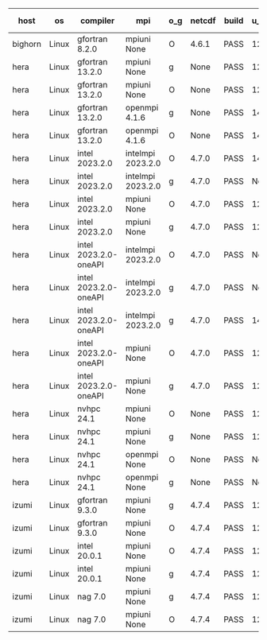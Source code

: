 

| host     | os       | compiler                              | mpi                      | o_g        | netcdf        | build       | u_pass          | u_fail          | s_pass            | s_fail            | e_pass             | e_fail             | nuopc_pass       | nuopc_fail       | artifacts link          |
|----------|----------|---------------------------------------|--------------------------|------------|---------------|-------------|-----------------|-----------------|-------------------|-------------------|--------------------|--------------------|------------------|------------------|-------------------------|
| bighorn | Linux | gfortran 8.2.0 | mpiuni None  | O | 4.6.1  | PASS | 12564 | 0 | 9 | 0 | 43 | 0 | None | None | <a href="https://github.com/esmf-org/esmf-test-artifacts/tree/9be536cbc70baa915865ca005b2854e54b0aa689/develop/gfortran/8.2.0/O/mpiuni/None" target="_blank">9be536c</a> | 
| hera | Linux | gfortran 13.2.0 | mpiuni None  | g | None  | PASS | 12564 | 0 | 9 | 0 | 43 | 0 | None | None | <a href="https://github.com/esmf-org/esmf-test-artifacts/tree/4934fa361ab9c58ea25789a7f3abe4acc9dfbb8b/develop/gfortran/13.2.0/g/mpiuni/None" target="_blank">4934fa3</a> | 
| hera | Linux | gfortran 13.2.0 | mpiuni None  | O | None  | PASS | 12564 | 0 | 9 | 0 | 43 | 0 | None | None | <a href="https://github.com/esmf-org/esmf-test-artifacts/tree/783ae5630710dfdcd2c85f1145373894e58214f8/develop/gfortran/13.2.0/O/mpiuni/None" target="_blank">783ae56</a> | 
| hera | Linux | gfortran 13.2.0 | openmpi 4.1.6  | g | None  | PASS | 14235 | 0 | 51 | 0 | 81 | 0 | 57 | 0 | <a href="https://github.com/esmf-org/esmf-test-artifacts/tree/507e178540e8f32c985fd6257aac438103bd4624/develop/gfortran/13.2.0/g/openmpi/4.1.6" target="_blank">507e178</a> | 
| hera | Linux | gfortran 13.2.0 | openmpi 4.1.6  | O | None  | PASS | 14235 | 0 | 51 | 0 | 81 | 0 | 57 | 0 | <a href="https://github.com/esmf-org/esmf-test-artifacts/tree/0d2f4be2927b66a30412e59f59d15c377b2dfbd6/develop/gfortran/13.2.0/O/openmpi/4.1.6" target="_blank">0d2f4be</a> | 
| hera | Linux | intel 2023.2.0 | intelmpi 2023.2.0  | O | 4.7.0  | PASS | 14235 | 0 | 51 | 0 | 81 | 0 | 57 | 0 | <a href="https://github.com/esmf-org/esmf-test-artifacts/tree/45fff8a9b20e780827a4c25fe670eb5dba0a589f/develop/intel/2023.2.0/O/intelmpi/2023.2.0" target="_blank">45fff8a</a> | 
| hera | Linux | intel 2023.2.0 | intelmpi 2023.2.0  | g | 4.7.0  | PASS | None | None | None | None | None | None | None | None | <a href="https://github.com/esmf-org/esmf-test-artifacts/tree/cf4147a7e19fb5347c26920759893e61846c4712/develop/intel/2023.2.0/g/intelmpi/2023.2.0" target="_blank">cf4147a</a> | 
| hera | Linux | intel 2023.2.0 | mpiuni None  | O | 4.7.0  | PASS | 12564 | 0 | 9 | 0 | 43 | 0 | None | None | <a href="https://github.com/esmf-org/esmf-test-artifacts/tree/226bdae1a831f5d7afa9ec23789458af369c6eb9/develop/intel/2023.2.0/O/mpiuni/None" target="_blank">226bdae</a> | 
| hera | Linux | intel 2023.2.0 | mpiuni None  | g | 4.7.0  | PASS | 12564 | 0 | 9 | 0 | 43 | 0 | None | None | <a href="https://github.com/esmf-org/esmf-test-artifacts/tree/bea15219f592a77a855708079f00eca19baa058d/develop/intel/2023.2.0/g/mpiuni/None" target="_blank">bea1521</a> | 
| hera | Linux | intel 2023.2.0-oneAPI | intelmpi 2023.2.0  | O | 4.7.0  | PASS | None | None | None | None | None | None | None | None | <a href="https://github.com/esmf-org/esmf-test-artifacts/tree/28eb637c21f74b79635ee559d47a7182123a90c9/develop/intel/2023.2.0-oneAPI/O/intelmpi/2023.2.0" target="_blank">28eb637</a> | 
| hera | Linux | intel 2023.2.0-oneAPI | intelmpi 2023.2.0  | g | 4.7.0  | PASS | None | None | None | None | None | None | None | None | <a href="https://github.com/esmf-org/esmf-test-artifacts/tree/ea794fb2fd4902f82b23ef91fd091710fb97cd69/develop/intel/2023.2.0-oneAPI/g/intelmpi/2023.2.0" target="_blank">ea794fb</a> | 
| hera | Linux | intel 2023.2.0-oneAPI | intelmpi 2023.2.0  | g | 4.7.0  | PASS | 14235 | 0 | 51 | 0 | 81 | 0 | 57 | 0 | <a href="https://github.com/esmf-org/esmf-test-artifacts/tree/ea794fb2fd4902f82b23ef91fd091710fb97cd69/release_8.9.0/intel/2023.2.0-oneAPI/g/intelmpi/2023.2.0" target="_blank">ea794fb</a> | 
| hera | Linux | intel 2023.2.0-oneAPI | mpiuni None  | O | 4.7.0  | PASS | 12564 | 0 | 9 | 0 | 43 | 0 | None | None | <a href="https://github.com/esmf-org/esmf-test-artifacts/tree/538ff01c487783b95023d3bc9171d59fd9d443eb/develop/intel/2023.2.0-oneAPI/O/mpiuni/None" target="_blank">538ff01</a> | 
| hera | Linux | intel 2023.2.0-oneAPI | mpiuni None  | g | 4.7.0  | PASS | 12564 | 0 | 9 | 0 | 43 | 0 | None | None | <a href="https://github.com/esmf-org/esmf-test-artifacts/tree/29c787ee6bf1e45a68cfafb4f6c77b16d93903b7/develop/intel/2023.2.0-oneAPI/g/mpiuni/None" target="_blank">29c787e</a> | 
| hera | Linux | nvhpc 24.1 | mpiuni None  | O | None  | PASS | 12564 | 0 | 9 | 0 | 43 | 0 | None | None | <a href="https://github.com/esmf-org/esmf-test-artifacts/tree/9762f132a347a636f2c29101b3f804282be4040f/develop/nvhpc/24.1/O/mpiuni/None" target="_blank">9762f13</a> | 
| hera | Linux | nvhpc 24.1 | mpiuni None  | g | None  | PASS | 12564 | 0 | 9 | 0 | 43 | 0 | None | None | <a href="https://github.com/esmf-org/esmf-test-artifacts/tree/ae991d9f32ab0bf0adda1e9f0f3faf87396ece6c/develop/nvhpc/24.1/g/mpiuni/None" target="_blank">ae991d9</a> | 
| hera | Linux | nvhpc 24.1 | openmpi None  | O | None  | PASS | None | None | None | None | None | None | None | None | <a href="https://github.com/esmf-org/esmf-test-artifacts/tree/8b2b45bc7fdeb8e635c3801a038bc34d24fc2e8a/develop/nvhpc/24.1/O/openmpi/None" target="_blank">8b2b45b</a> | 
| hera | Linux | nvhpc 24.1 | openmpi None  | g | None  | PASS | None | None | None | None | None | None | None | None | <a href="https://github.com/esmf-org/esmf-test-artifacts/tree/6a61fc7944560bbb52634cb9300d980e0d26996f/develop/nvhpc/24.1/g/openmpi/None" target="_blank">6a61fc7</a> | 
| izumi | Linux | gfortran 9.3.0 | mpiuni None  | g | 4.7.4  | PASS | 12564 | 0 | 9 | 0 | 43 | 0 | None | None | <a href="https://github.com/esmf-org/esmf-test-artifacts/tree/37624e0d1d01eb69c81f952bf70b0865641dcb12/develop/gfortran/9.3.0/g/mpiuni/None" target="_blank">37624e0</a> | 
| izumi | Linux | gfortran 9.3.0 | mpiuni None  | O | 4.7.4  | PASS | 12564 | 0 | 9 | 0 | 43 | 0 | None | None | <a href="https://github.com/esmf-org/esmf-test-artifacts/tree/b89c0b3c0933d26ca4682753ac69d313e45f6ca9/develop/gfortran/9.3.0/O/mpiuni/None" target="_blank">b89c0b3</a> | 
| izumi | Linux | intel 20.0.1 | mpiuni None  | O | 4.7.4  | PASS | 12564 | 0 | 9 | 0 | 43 | 0 | None | None | <a href="https://github.com/esmf-org/esmf-test-artifacts/tree/14b7c0414e6abfbda68b82bdbb235b134b474fc0/develop/intel/20.0.1/O/mpiuni/None" target="_blank">14b7c04</a> | 
| izumi | Linux | intel 20.0.1 | mpiuni None  | g | 4.7.4  | PASS | 12564 | 0 | 9 | 0 | 43 | 0 | None | None | <a href="https://github.com/esmf-org/esmf-test-artifacts/tree/76170e2ee8dc622bfa55961a13e68edcd8ba836f/develop/intel/20.0.1/g/mpiuni/None" target="_blank">76170e2</a> | 
| izumi | Linux | nag 7.0 | mpiuni None  | g | 4.7.4  | PASS | 12564 | 0 | 9 | 0 | 43 | 0 | None | None | <a href="https://github.com/esmf-org/esmf-test-artifacts/tree/e4e5a730e61a8d6e6aaeeb31035da37fbb89cc26/develop/nag/7.0/g/mpiuni/None" target="_blank">e4e5a73</a> | 
| izumi | Linux | nag 7.0 | mpiuni None  | O | 4.7.4  | PASS | 12564 | 0 | 9 | 0 | 43 | 0 | None | None | <a href="https://github.com/esmf-org/esmf-test-artifacts/tree/a36a9f2fc0d763f36f7b2d232b5f995135649771/develop/nag/7.0/O/mpiuni/None" target="_blank">a36a9f2</a> | 
